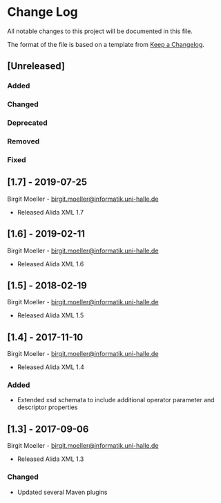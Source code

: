 # Change Log
All notable changes to this project will be documented in this file.

The format of the file is based on a template from [Keep a Changelog](http://keepachangelog.com/).

## [Unreleased]
### Added

### Changed

### Deprecated

### Removed

### Fixed

## [1.7] - 2019-07-25
Birgit Moeller - <birgit.moeller@informatik.uni-halle.de>
- Released Alida XML 1.7

## [1.6] - 2019-02-11
Birgit Moeller - <birgit.moeller@informatik.uni-halle.de>
- Released Alida XML 1.6

## [1.5] - 2018-02-19
Birgit Moeller - <birgit.moeller@informatik.uni-halle.de>
- Released Alida XML 1.5

## [1.4] - 2017-11-10
Birgit Moeller - <birgit.moeller@informatik.uni-halle.de>
- Released Alida XML 1.4

### Added
- Extended xsd schemata to include additional operator parameter and descriptor properties

## [1.3] - 2017-09-06
Birgit Moeller - <birgit.moeller@informatik.uni-halle.de>
- Released Alida XML 1.3

### Changed
- Updated several Maven plugins
